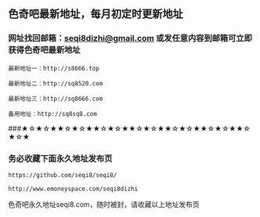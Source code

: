 ## 色奇吧最新地址，每月初定时更新地址



### 网址找回邮箱：seqi8dizhi@gmail.com 或发任意内容到邮箱可立即获得色奇吧最新地址

```javasript
最新地址一：http://s8666.top

最新地址二：http://sq8520.com

最新地址三：http://sq8666.com

备用地址：http://sq8sq8.com
```
###★☆★☆★★☆★☆★★☆★☆★★☆★☆★★☆★☆★★☆★☆★★☆★☆★

### 务必收藏下面永久地址发布页
```javasript
https://github.com/seqi8/seqi8/

http://www.emoneyspace.com/seqi8dizhi
```

色奇吧永久地址seqi8.com，随时被封，请收藏以上地址发布页
